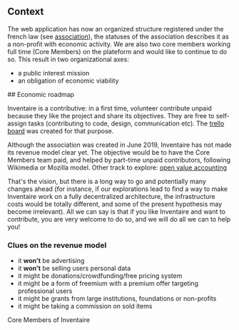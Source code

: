 <!-- LANG:EN, title="Economic model"-->
 
## Context

The web application has now an organized structure registered under the french law (see [association](https://wiki.inventaire.io/wiki/Association)), the statuses of the association describes it as a non-profit with economic activity. We are also two core members working full time (Core Members) on the plateform and would like to continue to do so.  This result in two organizational axes:
- a public interest mission
- an obligation of economic viability

## Economic roadmap

Inventaire is a contributive: in a first time, volunteer contribute unpaid because they like the project and share its objectives. They are free to self-assign tasks (contributing to code, design, communication etc). The [trello board](https://trello.com/b/0lKcsZDj/inventaire-roadmap) was created for that purpose.

Although the association was created in June 2019, Inventaire has not made its revenue model clear yet. The objective would be to have the Core Members team paid, and helped by part-time unpaid contributors, following Wikimedia or Mozilla model. Other track to explore: [open value accounting](http://p2pfoundation.net/Open_Value_Accounting)

That's the vision, but there is a long way to go and potentially many changes ahead (for instance, if our explorations lead to find a way to make Inventaire work on a fully decentralized architecture, the infrastructure costs would be totally different, and some of the present hypothesis may become irrelevant). All we can say is that if you like Inventaire and want to contribute, you are very welcome to do so, and we will do all we can to help you!

### Clues on the revenue model

- it **won't** be advertising
- it **won't** be selling users personal data
- it might be donations/crowdfunding/free pricing system
- it might be a form of freemium with a premium offer targeting professional users
- it might be grants from large institutions, foundations or non-profits
- it might be taking a commission on sold items

Core Members of Inventaire